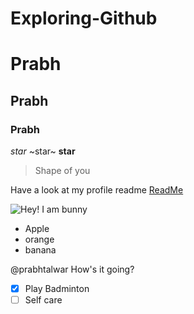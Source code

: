 # Exploring-Github

# Prabh
## Prabh
### Prabh

*star*
~star~
**star**

>Shape of you

Have a look at my profile readme [ReadMe](https://www.cengage.com/api/v1/oauth2/authorize?targeturl=https%3A%2F%2Fwww.cengage.com%2Fdashboard%2F)

![Hey! I am bunny](https://www.petakids.com/wp-content/uploads/2015/11/Cute-Red-Bunny.jpg)

- Apple
- orange
- banana

<!--hidden code-->

@prabhtalwar How's it going?

- [x] Play Badminton
- [ ] Self care

